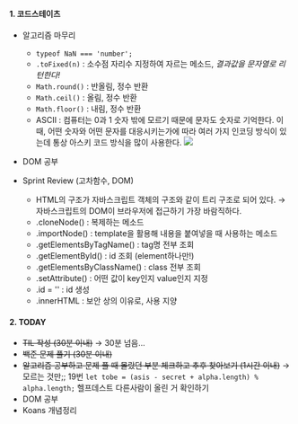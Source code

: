 #### 1. 코드스테이츠
- 알고리즘 마무리
	- `typeof NaN === 'number';`
	- `.toFixed(n)` : 소수점 자리수 지정하여 자르는 메소드, 
_결과값을 문자열로 리턴한다!_
	- `Math.round()` : 반올림, 정수 반환
	- `Math.ceil()` : 올림, 정수 반환
	- `Math.floor()` : 내림, 정수 반환
	- ASCII : 컴퓨터는 0과 1 숫자 밖에 모르기 때문에 문자도 숫자로 기억한다. 
    이때, 어떤 숫자와 어떤 문자를 대응시키는가에 따라 여러 가지 인코딩 방식이 있는데 통상 아스키 코드 방식을 많이 사용한다.
    ![](https://images.velog.io/images/seulgea/post/3ada045e-0a92-48cb-871f-fc61d301e15e/img1.daumcdn.png)
    
- DOM 공부
- Sprint Review (고차함수, DOM)
	- HTML의 구조가 자바스크립트 객체의 구조와 같이 트리 구조로 되어 있다.
    → 자바스크립트의 DOM이 브라우저에 접근하기 가장 바람직하다.
 	- .cloneNode() : 복제하는 메소드
 	- .importNode() :  template을 활용해 내용을 붙여넣을 때 사용하는 메소드
	- .getElementsByTagName() : tag명 전부 조회
	- .getElementById() : id 조회 (element하나만!)
	- .getElementsByClassName() : class 전부 조회
	- .setAttribute() : 어떤 값이 key인지 value인지 지정
	- .id = '' : id 생성
	- .innerHTML : 보안 상의 이유로, 사용 지양
    
#### 2. TODAY
- ~~TIL 작성 (30분 이내)~~ → 30분 넘음...
- ~~백준 문제 풀기 (30분 이내)~~
- ~~알고리즘 공부하고 문제 풀 때 몰랐던 부분 체크하고 추후 찾아보기 (1시간 이내)~~ → 모르는 것만;;
19번 `let tobe = (asis - secret + alpha.length) % alpha.length;` 헬프데스트 다른사람이 올린 거 확인하기
- DOM 공부
- Koans 개념정리

